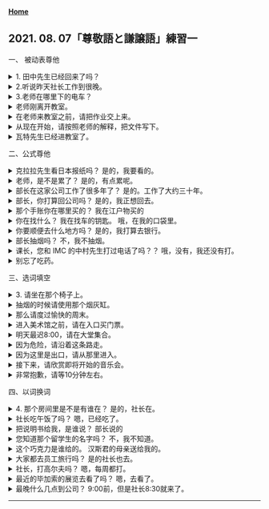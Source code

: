 **[Home](../Menu.md)**
## 2021. 08. 07「尊敬語と謙譲語」練習一
一、 被动表尊他
<details>
<summary>
1. 田中先生已经回来了吗？</summary>

例：田中さんはもう帰られましたか。
</details>

<details>
<summary>
2.听说昨天社长工作到很晚。</summary>

社長はきのう遅くまで仕事をされたそうです。
</details>

<details>
<summary>
3.老师在哪里下的电车？</summary>

先生はどちらで電車を降りられますか。
</details>

<details>
<summary>
老师刚离开教室。</summary>

先生はたった今 教室を出られたところです。
</details>

<details>
<summary>
在老师来教室之前，请把作业交上来。</summary>

先生が教室へ来られるまえに、宿題を出してください。
</details>

<details>
<summary>
从现在开始，请按照老师的解释，把文件写下。</summary>

今から、先生が説明されるとおりに、書類を書いてください。
</details>

<details>
<summary>
瓦特先生已经进教室了。</summary>

ワット先生はもう教室に入られました。
</details>

二、公式尊他

<details>
<summary>
克拉拉先生看日本报纸吗？
是的，我要看的。</summary>

例：クララさんは日本の新聞をお読みになりますか。
    ええ、読みます。
</details>

<details>
<summary>
老师，是不是累了？
是的，有点累呢。</summary>

先生、お疲れになったでしょう？
    ええ、少し疲れましたね。
</details>

<details>
<summary>
部长在这家公司工作了很多年了？
是的。工作了大约三十年。</summary>

部長はこの会社に何年ぐらいお勤めになりましたか。
    そうですね。三十年ぐらい勤めました。
</details>

<details>
<summary>
部长，你打算回公司吗？
是的，我正想回去。</summary>

課長、会社にお戻りになるつもりですか。
    ええ、戻ろうと思っています。
</details>

<details>
<summary>
那个手账你在哪里买的？
我在江户物买的</summary>

その手帳、どちらでお買いになった・んですか。
    エドヤストアで買いました。
</details>

<details>
<summary>
你在找什么？
我在找车的钥匙。
哦，在我的口袋里。</summary>

何をお探しになっているんですか。
    車のかぎを探しているんですが。
    あ、ポケットの中にありました。
</details>

<details>
<summary>
你要顺便去什么地方吗？
是的，我打算去银行。</summary>

どこかにお寄りになるんですか。
    ええ、銀行に寄るつもりです。
</details>

<details>
<summary>
部长抽烟吗？
不，我不抽烟。</summary>

部長はたばこをお吸いになりますか。
    いいえ、私は吸いません。
</details>

<details>
<summary>
课长，您和 IMC 的中村先生打过电话了吗？？
哦，没有，我还没有打。</summary>

課長、imcの中村さんに電話おかけになりましたか。
    あ、いけない。まだかけていません。
</details>

<details>
<summary>
别忘了吃药。</summary>

我明白了。</summary>

忘れないで薬を・お飲み・お召し上げりになってください。
    分かりました。
</details>

三、选词填空
<details>
<summary>
3. 请坐在那个椅子上。</summary>

例：どうぞ、そのいすにお掛けください。
</details>

<details>
<summary>
抽烟的时候请使用那个烟灰缸。</summary>

たばこをお吸いになるとき、その灰皿を・お使い・ご利用ください。
</details>

<details>
<summary>
那么请度过愉快的周末。</summary>

では、楽しい週末をお過ごしください。
</details>

<details>
<summary>
进入美术馆之前，请在入口买门票。</summary>

美術館に入る前に、入口で切符をお買いください。
</details>

<details>
<summary>
明天最迟8:00，请在大堂集合。</summary>

あしたは八時までにロビーにお集まりください。
</details>

<details>
<summary>
因为危险，请沿着这条路走。</summary>

危ないですから、歩き方はこちらの道をお通りください。
</details>

<details>
<summary>
因为这里是出口，请从那里进入。</summary>

ここは出口ですから、あちらからお入りください。
</details>

<details>
<summary>
接下来，请欣赏即将开始的音乐会。</summary>

これから始まるコンサートをどうぞお楽しみください。
</details>

<details>
<summary>
非常抱歉，请等10分钟左右。</summary>

申し訳ありませんが、あと十分ほどお待ちください。
</details>

四、以词换词
<details>
<summary>
4. 那个房间里是不是有谁在？
是的，社长在。</summary>

例：あの部屋に誰かいますか。
    はい、社長がいらっしゃいます。
</details>

<details>
<summary>
社长吃午饭了吗？
嗯，已经吃了。</summary>

社長、昼ご飯は召し上げましたか。
    ええ、もう食べました。
</details>

<details>
<summary>
把说明书给我，是谁说？
部长说的</summary>

誰が「カタログを届けろ」と言ったんですか。
    部長がおっしゃった・んです。
</details>

<details>
<summary>
您知道那个留学生的名字吗？
不，我不知道。</summary>

あの留学生の名前をご存じですか。
    いいえ、知りません。
</details>

<details>
<summary>
这个巧克力是谁给的。
汉斯君的母亲送给我的。</summary>

誰がこのチョコレートをくれたんですか。
ハンス君のお母様がくださったんです。
</details>

<details>
<summary>
大家都去员工旅行吗？
是的社长也去。</summary>

社員旅行にはみんな行きますか。
    ええ、社長もいらっしゃいます。
</details>

<details>
<summary>
社长，打高尔夫吗？
嗯，每周都打。</summary>

社長、ゴルフをなさいますか。
    ええ、毎週します・やりますよ。社长不自谦
</details>

<details>
<summary>
最近的毕加索的展览去看了吗？
嗯，去看了。</summary>

この間のピカソの展覧会をご覧になりましたか。
    ええ、見ましたよ。
</details>

<details>
<summary>
最晚什么几点到公司？
9:00前，但是社长8:30就来了。</summary>

何時までに会社に来ればいいんですか。
    九時までです。でも、社長は八時半にいらっしゃいますよ。
</details>


---

